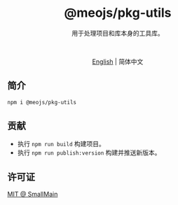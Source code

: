 <!-- <p align="center">
<img src="https://raw.githubusercontent.com/unocss/unocss/main/playground/public/icon-gray.svg" style="width:100px;" />
</p> -->

<h1 align="center">
@meojs/pkg-utils
</h1>

<p align="center">
用于处理项目和库本身的工具库。
</p>

<!-- <br>
<p align="center">
<a href="https://unocss.dev/">Documentation</a> |
<a href="https://unocss.dev/play/">Playground</a>
</p>
<br> -->

<br>
<p align="center">
<a href="./README.md">English</a> |
<span>简体中文</span>
</p>

## 简介

```bash
npm i @meojs/pkg-utils
```

## 贡献

- 执行 `npm run build` 构建项目。
- 执行 `npm run publish:version` 构建并推送新版本。

## 许可证

[MIT @ SmallMain](./LICENSE)
